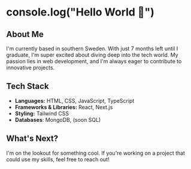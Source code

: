 # console.log("Hello World 👋")
## About Me
I'm currently based in southern Sweden. With just 7 months left until I graduate, I'm super excited about diving deep into the tech world. My passion lies in web development, and I'm always eager to contribute to innovative projects.

## Tech Stack
- **Languages:** HTML, CSS, JavaScript, TypeScript
- **Frameworks & Libraries:** React, Next.js
- **Styling:** Tailwind CSS
- **Databases**: MongoDB, (soon SQL)

## What's Next?
I'm on the lookout for something cool. If you're working on a project that could use my skills, feel free to reach out!

